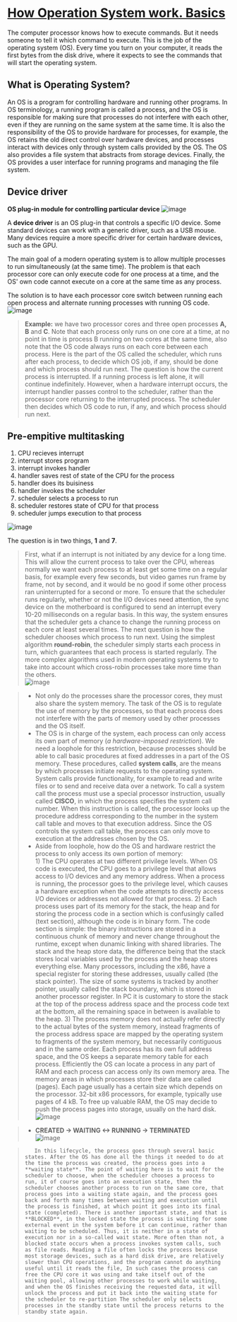 # [How Operation System work. Basics](https://infinite.education/view/how_oss_work_in_general) 

The computer processor knows how to execute commands. But it needs someone to tell it which command to execute. This is the job of the operating system (OS). Every time you turn on your computer, it reads the first bytes from the disk drive, where it expects to see the commands that will start the operating system.

## What is Operating System?

An OS is a program for controlling hardware and running other programs. In OS terminology, a running program is called a process, and the OS is responsible for making sure that processes do not interfere with each other, even if they are running on the same system at the same time. It is also the responsibility of the OS to provide hardware for processes, for example, the OS retains the old direct control over hardware devices, and processes interact with devices only through system calls provided by the OS. The OS also provides a file system that abstracts from storage devices. Finally, the OS provides a user interface for running programs and managing the file system.

## Device driver
**OS plug-in module for controlling particular device**
![image](https://user-images.githubusercontent.com/49281851/179426361-77273e5a-923c-412a-8756-c8df719c51ed.png)


A **device driver** is an OS plug-in that controls a specific I/O device. Some standard devices can work with a generic driver, such as a USB mouse. Many devices require a more specific driver for certain hardware devices, such as the GPU.

The main goal of a modern operating system is to allow multiple processes to run simultaneously (at the same time). The problem is that each processor core can only execute code for one process at a time, and the OS' own code cannot execute on a core at the same time as any process.

The solution is to have each processor core switch between running each open process and alternate running processes with running OS code.
![image](https://user-images.githubusercontent.com/49281851/179426395-02f8b6df-03cb-4abe-a617-333390ce6e0d.png)

> **Example:** we have two processor cores and three open processes **A, B** and **C**. Note that each process only runs on one core at a time, at no point in time is process B running on two cores at the same time, also note that the OS code always runs on each core between each process. Here is the part of the OS called the scheduler, which runs after each process, to decide which OS job, if any, should be done and which process should run next.
The question is how the current process is interrupted. If a running process is left alone, it will continue indefinitely. However, when a hardware interrupt occurs, the interrupt handler passes control to the scheduler, rather than the processor core returning to the interrupted process. The scheduler then decides which OS code to run, if any, and which process should run next.

## Pre-empitive multitasking
1) CPU recieves interrupt
2) interrupt stores program
3) interrupt invokes handler
4) handler saves rest of state of the CPU for the process
5) handler does its buisiness
6) handler invokes the scheduler
7) scheduler selects a process to run
8) scheduler restores state of CPU for that process
9) scheduler jumps execution to that process

![image](https://user-images.githubusercontent.com/49281851/179426423-095947dc-92a6-4a0c-ab84-a06f96482798.png)

The question is in two things, **1** and **7**. 

> First, what if an interrupt is not initiated by any device for a long time. This will allow the current process to take over the CPU, whereas normally we want each process to at least get some time on a regular basis, for example every few seconds, but video games run frame by frame, not by second, and it would be no good if some other process ran uninterrupted for a second or more. To ensure that the scheduler runs regularly, whether or not the I/O devices need attention, the sync device on the motherboard is configured to send an interrupt every 10-20 milliseconds on a regular basis. In this way, the system ensures that the scheduler gets a chance to change the running process on each core at least several times. The next question is how the scheduler chooses which process to run next. Using the simplest algorithm **round-robin**, the scheduler simply starts each process in turn, which guarantees that each process is started regularly. The more complex algorithms used in modern operating systems try to take into account which cross-robin processes take more time than the others.  
![image](https://user-images.githubusercontent.com/49281851/179426452-3da0e668-3802-42aa-ba38-0973f53b8021.png)

> - Not only do the processes share the processor cores, they must also share the system memory. The task of the OS is to regulate the use of memory by the processes, so that each process does not interfere with the parts of memory used by other processes and the OS itself.
> - The OS is in charge of the system, each process can only access its own part of memory (*a hardware-imposed restriction*). We need a loophole for this restriction, because processes should be able to call basic procedures at fixed addresses in a part of the OS memory. These procedures, called **system calls**, are the means by which processes initiate requests to the operating system.
> System calls provide functionality, for example to read and write files or to send and receive data over a network. To call a system call the process must use a special processor instruction, usually called **CISCO**, in which the process specifies the system call number. When this instruction is called, the processor looks up the procedure address corresponding to the number in the system call table and moves to that execution address. Since the OS controls the system call table, the process can only move to execution at the addresses chosen by the OS.
> - Aside from loophole, how do the OS and hardware restrict the process to only access its own portion of memory:   
        1) The CPU operates at two different privilege levels. When OS code is executed, the CPU goes to a privilege level that allows access to I/O devices and any memory address. When a process is running, the processor goes to the privilege level, which causes a hardware exception when the code attempts to directly access I/O devices or addresses not allowed for that process.
        2) Each process uses part of its memory for the stack, the heap and for storing the process code in a section which is confusingly called (text section), although the code is in binary form. The code section is simple: the binary instructions are stored in a continuous chunk of memory and never change throughout the runtime, except when dunamic linking with shared libraries. The stack and the heap store data, the difference being that the stack stores local variables used by the process and the heap stores everything else. Many processors, including the x86, have a special register for storing these addresses, usually called (the stack pointer). The size of some systems is tracked by another pointer, usually called the stack boundary, which is stored in another processor register. In PC it is customary to store the stack at the top of the process address space and the process code text at the bottom, all the remaining space in between is available to the heap.
        3) The process memory does not actually refer directly to the actual bytes of the system memory, instead fragments of the process address space are mapped by the operating system to fragments of the system memory, but necessarily contiguous and in the same order. Each process has its own full address space, and the OS keeps a separate memory table for each process. Efficiently the OS can locate a process in any part of RAM and each process can access only its own memory area. The memory areas in which processes store their data are called (pages). Each page usually has a certain size which depends on the processor. 32-bit x86 processors, for example, typically use pages of 4 kB. To free up valuable RAM, the OS may decide to push the process pages into storage, usually on the hard disk.
        ![image](https://user-images.githubusercontent.com/49281851/179426485-3d5f45da-3a39-4ca1-b242-dbc754ed96cb.png)

> -  **CREATED -> WAITING <-> RUNNING -> TERMINATED**   
![image](https://user-images.githubusercontent.com/49281851/179426502-40732383-f5fd-4d53-9cbe-25003f714f7a.png)

>        In this lifecycle, the process goes through several basic states. After the OS has done all the things it needed to do at the time the process was created, the process goes into a **waiting state**. The point of waiting here is to wait for the scheduler to choose, when the scheduler chooses a process to run, it of course goes into an execution state, then the scheduler chooses another process to run on the same core, that process goes into a waiting state again, and the process goes back and forth many times between waiting and execution until the process is finished, at which point it goes into its final state (completed). There is another important state, and that is **BLOCKED**, in the locked state the process is waiting for some external event in the system before it can continue, rather than waiting to be scheduled. Thus, it is neither in a state of execution nor in a so-called wait state. More often than not, a blocked state occurs when a process invokes system calls, such as file reads. Reading a file often locks the process because most storage devices, such as a hard disk drive, are relatively slower than CPU operations, and the program cannot do anything useful until it reads the file, In such cases the process can free the CPU core it was using and take itself out of the waiting pool, allowing other processes to work while waiting, and when the OS finishes receiving the requested data, it will unlock the process and put it back into the waiting state for the scheduler to re-partition The scheduler only selects processes in the standby state until the process returns to the standby state again.
